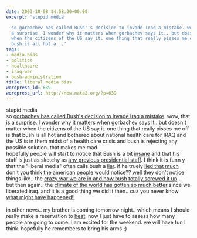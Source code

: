 ```yaml
---
date: 2003-10-08 14:58:20+00:00
excerpt: 'stupid media

  so gorbachev has called Bush''s decision to invade Iraq a mistake. wow, that is
  a surprise. I wonder why it matters when gorbachev says it.. but doesn''t matter
  when the citizens of the US say it. one thing that really pisses me off is that
  bush is all hot a...'
tags:
- media-bias
- politics
- healthcare
- iraq-war
- bush-administration
title: liberal media bias
wordpress_id: 639
wordpress_url: http://new.nata2.org/?p=639
---
```


stupid media<br/>
so <a href="http://www.newsday.com/news/local/wire/ny-bc-ny--gorbachev1007oct07,0,683156.story?coll=ny-ap-regional-wire">gorbachev has called Bush's decision to invade Iraq a mistake</a>. wow, that is a surprise. I wonder why it matters when gorbachev says it.. but doesn't matter when the citizens of the US say it. one thing that really pisses me off is that bush is all hot and bothered about national health care for IRAQ and the US is in them midst of a health care crisis and bush is rejecting any possible solution. that makes me mad. <br/>hopefully people will start to notice that Bush is a bit <a href="http://www.salon.com/opinion/feature/2003/10/03/dean/index_np.html">insane</a> and that his staff is just as sketchy as <a href="http://www.newsday.com/news/columnists/ny-vpcoc023477224oct02,0,7870288,print.column?coll=ny-news-columnists">any previous presidential staff</a>. I think it is funn y that the "liberal media" often calls bush a <a href="http://thenation.com/doc.mhtml?i=20031013&amp;s=corn">liar</a>. if he truely <a href="http://www.bushlies.com/topten.php">lied that much</a> don't you think the american people would notice?? well they don't notice things like.. the <a href="http://thenation.com/doc.mhtml?i=20031020&amp;s=editors">crazy war we are in and how bush totally screwed it up</a>... but then again.. the <a href="http://www.reuters.com/printerFriendlyPopup.jhtml?type=topNews&amp;storyID=3577501">climate of the world has gotten so much better</a> since we liberated iraq. and it is a good thing we did it then.. cuz you never know <a href="http://slate.msn.com/id/2089471/">what might have happened!!</a><br/><br/>
in other news.. my brother is coming tomorrow night.. which means I should really make a reservation to <a href="http://entertainment.metromix.chicagotribune.com/top/1,1419,M-Metromix-Dining-!PlaceDetail-21889,00.html">heat</a>. now I just have to assess how many people are going to come. I am excited for the weekend. we will have fun I think. hopefully he remembers to bring his arms ;)